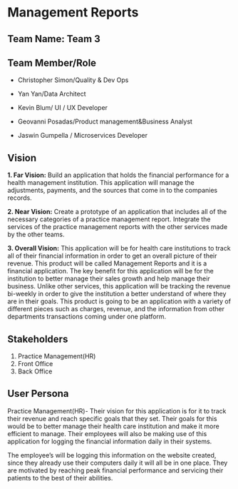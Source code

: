 # Management Reports
## Team Name: Team 3

## Team Member/Role
* Christopher Simon/Quality & Dev Ops

* Yan Yan/Data Architect

* Kevin Blum/ UI / UX Developer

* Geovanni Posadas/Product management&Business Analyst

* Jaswin Gumpella / Microservices Developer

## Vision

**1. Far Vision:**
Build an application that holds the financial performance for a health management institution. This application will manage the adjustments, payments, and the sources that come in to the companies records.

**2. Near Vision:** Create a prototype of an application that includes all of the necessary categories of a practice management report. Integrate the services of the practice management reports with the other services made by the other teams.

**3. Overall Vision:**
This application will be for health care institutions to track all of their financial information in order to get an overall picture of their revenue. This product will be called Management Reports and it is a financial application. The key benefit for this application will be for the institution to better manage their sales growth and help manage their business. Unlike other services, this application will be tracking the revenue bi-weekly in order to give the institution a better understand of where they are in their goals. This product is going to be an application with a variety of different pieces such as charges, revenue, and the information from other departments transactions coming under one platform.

## Stakeholders
1. Practice Management(HR) 
2. Front Office
3. Back Office

## User Persona
Practice Management(HR)- Their vision for this application is for it to track their revenue and reach specific goals that they set. Their goals for this would be to better manage their health care institution and make it more efficient to manage. Their employees will also be making use of this application for logging the financial information daily in their systems.

The employee’s will be logging this information on the website created, since they already use their computers daily it will all be in one place.
They are motivated by reaching peak financial performance and servicing their patients to the best of their abilities.

